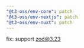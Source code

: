 ```yaml
---
"@t3-oss/env-core": patch
"@t3-oss/env-nextjs": patch
"@t3-oss/env-nuxt": patch
---
```


fix: support zod@3.23
